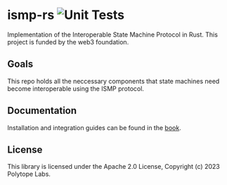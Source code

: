 # ismp-rs ![Unit Tests](https://github.com/polytope-labs/ismp-rs/actions/workflows/ci.yml/badge.svg)

Implementation of the Interoperable State Machine Protocol in Rust. This project is funded by the web3 foundation.

## Goals

This repo holds all the neccessary components that state machines need become interoperable using the ISMP protocol.

## Documentation

Installation and integration guides can be found in the [book](https://ismp.polytope.technology).

## License

This library is licensed under the Apache 2.0 License, Copyright (c) 2023 Polytope Labs.
